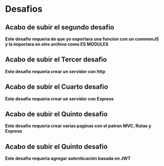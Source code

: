 # Desafios
## Acabo de subir el segundo desafio
**Este desafio requeria de que yo exportara una funcion con un commonJS y la importara en otro archivo como ES MODULES**
## Acabo de subir el Tercer desafio
**Este desafio requeria crear un servidor con http**
## Acabo de subir el Cuarto desafio
**Este desafio requeria crear un servidor con Express**
## Acabo de subir el Quinto desafio
**Este desafio requeria crear varias paginas con el patron MVC, Rutas y Express**
## Acabo de subir el Quinto desafio
**Este desafio requeria agregar autenticación basada en JWT**